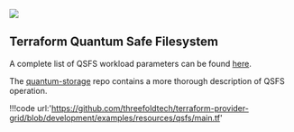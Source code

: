 ![](img/terraform_.png)

## Terraform Quantum Safe Filesystem

A complete list of QSFS workload parameters can be found [here](https://github.com/threefoldtech/terraform-provider-grid/blob/development/docs/resources/deployment.md#nested-schema-for-qsfs). 

The [quantum-storage](https://github.com/threefoldtech/quantum-storage) repo contains a more thorough description of QSFS operation.


!!!code url:'https://github.com/threefoldtech/terraform-provider-grid/blob/development/examples/resources/qsfs/main.tf'


